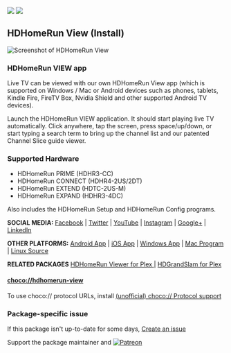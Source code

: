 [![](https://img.shields.io/chocolatey/v/hdhomerun-view?color=green&label=hdhomerun-view)](https://chocolatey.org/packages/hdhomerun-view) [![](https://img.shields.io/chocolatey/dt/hdhomerun-view)](https://chocolatey.org/packages/hdhomerun-view)

## HDHomeRun View (Install)

![Screenshot of HDHomeRun View](https://cdn.jsdelivr.net/gh/tunisiano187/Chocolatey-packages@309652b7129eb3de995652c6dbfde2b0cd498936/automatic/hdhomerun-view/hdhomerun-view_screenshot.png)

### HDHomeRun VIEW app

Live TV can be viewed with our own HDHomeRun View app (which is supported on Windows / Mac or Android devices such as phones, tablets, Kindle Fire, FireTV Box, Nvidia Shield and other supported Android TV devices).

Launch the HDHomeRun VIEW application. It should start playing live TV automatically. Click anywhere, tap the screen, press space/up/down, or start typing a search term to bring up the channel list and our patented Channel Slice guide viewer.

### Supported Hardware

* HDHomeRun PRIME (HDHR3-CC)
* HDHomeRun CONNECT (HDHR4-2US/2DT)
* HDHomeRun EXTEND (HDTC-2US-M)
* HDHomeRun EXPAND (HDHR3-4DC)

Also includes the HDHomeRun Setup and HDHomeRun Config programs.

**SOCIAL MEDIA:**
[Facebook](https://www.facebook.com/HDHomeRun) | [Twitter](https://twitter.com/HDHomeRun_US) | [YouTube](https://www.youtube.com/channel/UCY-ctaERYcqfPTCoTWDJkyQ) | [Instagram](https://www.instagram.com/hdhomerun_by_silicondust/) | [Google+](https://plus.google.com/explore/HDHomeRun) | [LinkedIn](https://www.linkedin.com/company/2381133/)

**OTHER PLATFORMS:**
[Android App](https://play.google.com/store/apps/details?id=com.silicondust.view) | [iOS App](https://itunes.apple.com/us/app/hdhomerun/id949582631) | [Windows App](https://www.microsoft.com/en-us/store/p/hdhomerun/9nblggh58vwk) | [Mac Program](http://download.silicondust.com/hdhomerun/hdhomerun_mac.dmg) | [Linux Source](https://www.silicondust.com/support/linux/)

**RELATED PACKAGES**
[HDHomeRun Viewer for Plex ](https://chocolatey.org/packages/hdhomerunviewer-plex) | [HDGrandSlam for Plex ](https://chocolatey.org/packages/hdgrandslam-plex)

#### [choco://hdhomerun-view](choco://hdhomerun-view)
To use choco:// protocol URLs, install [(unofficial) choco:// Protocol support ](https://chocolatey.org/packages/choco-protocol-support)

### Package-specific issue
If this package isn't up-to-date for some days, [Create an issue](https://github.com/tunisiano187/Chocolatey-packages/issues/new/choose)

Support the package maintainer and [![Patreon](https://cdn.jsdelivr.net/gh/tunisiano187/Chocolatey-packages@d15c4e19c709e7148588d4523ffc6dd3cd3c7e5e/icons/patreon.png)](https://www.patreon.com/bePatron?u=39585820)
